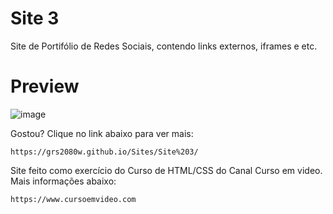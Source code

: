 # Site 3

Site de Portifólio de Redes Sociais, contendo links externos, iframes e etc.

# Preview
![image](https://github.com/user-attachments/assets/a4140f5d-4459-47da-ab5c-afb72051e662)

Gostou? Clique no link abaixo para ver mais:

    https://grs2080w.github.io/Sites/Site%203/


Site feito como exercício do Curso de HTML/CSS do Canal Curso em video. Mais informações abaixo:

    https://www.cursoemvideo.com
